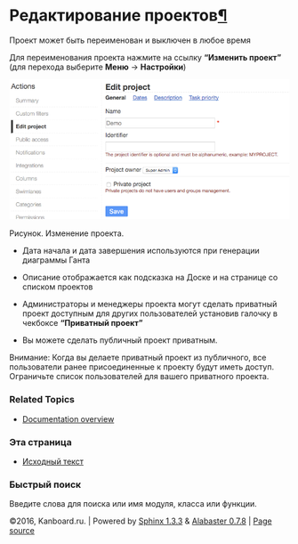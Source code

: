Редактирование проектов[¶](#editing-projects "Ссылка на этот заголовок")
========================================================================

Проект может быть переименован и выключен в любое время

Для переименования проекта нажмите на ссылку **“Изменить проект”** (для
перехода выберите **Меню** -\> **Настройки**)

![Project edition](_images/project-edition.png)

Рисунок. Изменение проекта.

-   Дата начала и дата завершения используются при генерации диаграммы
    Ганта

-   Описание отображается как подсказка на Доске и на странице со
    списком проектов

-   Администраторы и менеджеры проекта могут сделать приватный проект
    доступным для других пользователей установив галочку в чекбоксе
    **“Приватный проект”**

-   Вы можете сделать публичный проект приватным.

Внимание: Когда вы делаете приватный проект из публичного, все
пользователи ранее присоединенные к проекту будут иметь доступ.
Ограничьте список пользователей для вашего приватного проекта.

### Related Topics

-   [Documentation overview](index.html)

### Эта страница

-   [Исходный текст](_sources/editing-projects.txt)

### Быстрый поиск

Введите слова для поиска или имя модуля, класса или функции.

©2016, Kanboard.ru. | Powered by [Sphinx 1.3.3](http://sphinx-doc.org/)
& [Alabaster 0.7.8](https://github.com/bitprophet/alabaster) | [Page
source](_sources/editing-projects.txt)
